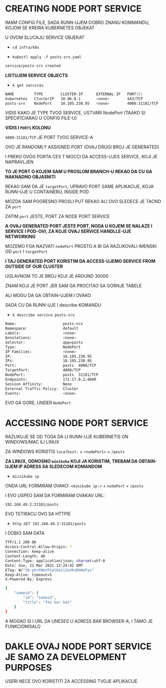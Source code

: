 # CREATING NODE PORT SERVICE

IMAM CONFIG FILE, SADA RUNN-UJEM DOBRO ZNANU KOMMANDU, KOJOM SE KREIRA KUBERNETES OBJEKAT

U OVOM SLUCAJU SERVICE OBJEKAT

- `cd infra/k8s`

- `kubectl apply -f posts-srv.yaml`

```zsh
service/posts-srv created
```

**LISTUJEM SERVICE OBJECTS**

- `k get services`

```zsh
NAME         TYPE        CLUSTER-IP      EXTERNAL-IP   PORT(S)          AGE
kubernetes   ClusterIP   10.96.0.1       <none>        443/TCP          2d2h
posts-srv    NodePort    10.105.230.95   <none>        4000:31181/TCP   59s
```

VIDIS KAKO JE TYPE TVOG SERVICE, USTVARI NodePort (TAAKO SI SPECIFICIARAO U CONFIG FILE-U)

**VIDIS I `PORTS` KOLONU**

`4000:31181/TCP` JE PORT TVOG SERVICE-A

OVO JE RANDOMLY ASSIGNED PORT (OVAJ DRUGI BROJ JE GENERATED)

I PREKO OVOG PORTA CES T MOCCI DA ACCESS-UJES SERVICE, KOJI JE NAPRAVLJEN

**TO JE PORT O KOJEM SAM U PROSLOM BRANCH-U REKAO DA CU GA NAKNADNO OBJASNITI**

REKAO SAM DA JE `targetPort`, UPRAVO PORT SAME APLIKACIJE, KOJA RUNN-UJE U CONTAINERU, INSIDE POD

MOZDA SAM POGRESNO PROSLI PUT REKAO ALI OVO SLEDECE JE TACNO ZA `port`

ZATIM `port` JESTE, PORT ZA NODE PORT SERVICE

**A OVAJ GENERATED PORT JESTE PORT, NODA U KOJEM SE NALAZE I SERVICE I POD-OVI, ZA KOJE OVAJ SERVICE HANDLLE-UJE NETWORKING**

MOZEMO FGA NAZVATI `nodePort` PROSTO A BI GA RAZLIKOVALI IMENSKI OD `port` I `targetPort`

**I TAJ GENERATED PORT KORISTIM DA ACCESS-UJEMO SERVICE FROM OUTSIDE OF OUR CLUSTER**

UGLAVNOM TO JE BROJ KOJI JE AROUND 30000

ZNAM KOJI JE PORT JER SAM GA PROCITAO SA GORNJE TABELE

ALI MOGU DA GA OBTAIN-UJEM I OVAKO

SADA CU DA RUNN-UJE I describe KOMANDU

- `k describe service posts-srv`

```zsh
Name:                     posts-srv
Namespace:                default
Labels:                   <none>
Annotations:              <none>
Selector:                 app=posts
Type:                     NodePort
IP Families:              <none>
IP:                       10.105.230.95
IPs:                      10.105.230.95
Port:                     posts  4000/TCP
TargetPort:               4000/TCP
NodePort:                 posts  31181/TCP
Endpoints:                172.17.0.2:4000
Session Affinity:         None
External Traffic Policy:  Cluster
Events:                   <none>
```

EVO GA GORE, UNDER `NodePort`

# ACCESSING NODE PORT SERVICE

RAZLIKUJE SE OD TOGA DA LI RUNN-UJE KUBERNETIS ON WINDOWS/MAC ILI LINUX

ZA WINDOWS KORISTIS `localhost:` + `<nodePort>` + `/posts`

**ZA LINUX, ODNOSNO `minikube` KOJI JA KORISTIM, TREBAM DA OBTAIN-UJEM IP ADRESS SA SLEDECOM KOMANDOM**

- `miinikube ip`

ONDA URL FORMIRAM OVAKO: `<minikube ip:>` + `nodePort` + `/posts`

I EVO USPEO SAM DA FORMIRAM OVAKAV URL:

`192.168.49.2:31181/posts`

EVO TETIRACU OVO SA HTTPIE

- `http GET 192.168.49.2:31181/posts`

I DOBIO SAM DATA

```zsh
TTP/1.1 200 OK
Access-Control-Allow-Origin: *
Connection: keep-alive
Content-Length: 48
Content-Type: application/json; charset=utf-8
Date: Sun, 21 Mar 2021 13:24:42 GMT
ETag: W/"30-pk+FWmtPCpt6a1i2oVKuDH6mFys"
Keep-Alive: timeout=5
X-Powered-By: Express

{
    "someid": {
        "id": "someid",
        "title": "foo bar baz"
    }
}


```

A MOGAO SI I URL DA UNESES U ADRESS BAR BROWSER-A, I TAMO JE FUNKCIONISALO

# DAKLE OVAJ NODE PORT SERVICE JE SAMO ZA DEVELOPMENT PURPOSES

USERI NECE OVO KORISTITI ZA ACCESSING TVOJE APLIKACIJE
